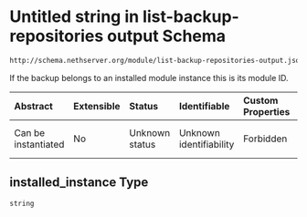 # Untitled string in list-backup-repositories output Schema

```txt
http://schema.nethserver.org/module/list-backup-repositories-output.json#/items/properties/installed_instance
```

If the backup belongs to an installed module instance this is its module ID.

| Abstract            | Extensible | Status         | Identifiable            | Custom Properties | Additional Properties | Access Restrictions | Defined In                                                                                                   |
| :------------------ | :--------- | :------------- | :---------------------- | :---------------- | :-------------------- | :------------------ | :----------------------------------------------------------------------------------------------------------- |
| Can be instantiated | No         | Unknown status | Unknown identifiability | Forbidden         | Allowed               | none                | [list-backup-repositories-output.json\*](module/list-backup-repositories-output.json "open original schema") |

## installed\_instance Type

`string`
